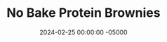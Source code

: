 ---
layout: post
title:  "No Bake Protein Brownies"
date:   2024-02-25 00:00:00 -05000
categories: 
- Recipes
- Protein Powder
permalink: /recipes/no-bake-brownies
image: /assets/Food/Protein Powder/No Bake Brownie/no-bake-brownie-cover.jpg
ing: nobakebrownie-ing
facts: nobakebrownie-facts
Prep: 20
Rest: 
Cook: 
Source1: 
Source2: 
Description: These no-bake banana brownies are my favorite protein based dessert. The recipe is made in less than 10 minutes and is full of peanut butter, chocolate, and banana flavor. They melt fast in your hands, but I'm sure that won't be an issue because you will have already finished eating it!
Instructions: 
- In a large bowl, mash the bananas with a fork. Mix in the rest of the ingredients - nut butter (almond or peanut), PB2, whey, cocoa, vanilla, and sweetener<br><br>

- Pour batter into an 8" pan lined with parchment paper. Freeze for about 2-3 hours to fully harden, or overnight<br><br>

- Let sit out on the fridge for a few minutes if needed before slicing into bars.<br><br>
- <br><br><center><img src="/assets/Food/Protein Powder/No Bake Brownie/no-bake-brownie-3.jpg" alt="" class="instruction-image"></center><br>

- Flash freeze on a cookie sheet until fully hardened, about an hour. Transfer to a Ziploc bag and store in the freezer
---